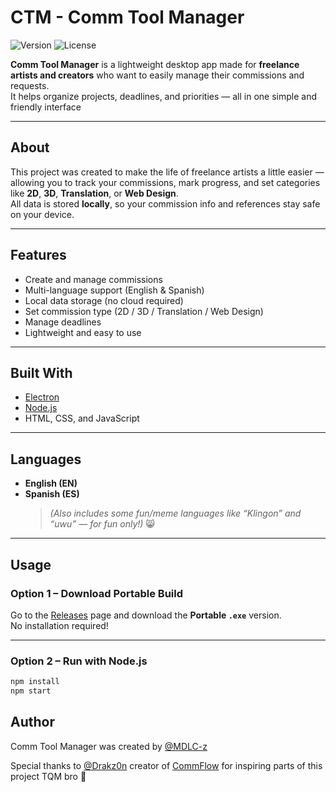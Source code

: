 # CTM - Comm Tool Manager

![Version](https://img.shields.io/badge/version-0.0.1-blue)
![License](https://img.shields.io/badge/license-MIT-green)

**Comm Tool Manager** is a lightweight desktop app made for **freelance artists and creators** who want to easily manage their commissions and requests.  
It helps organize projects, deadlines, and priorities — all in one simple and friendly interface

---

## About

This project was created to make the life of freelance artists a little easier — allowing you to track your commissions, mark progress, and set categories like **2D**, **3D**, **Translation**, or **Web Design**.  
All data is stored **locally**, so your commission info and references stay safe on your device.

---

## Features

- Create and manage commissions
- Multi-language support (English & Spanish)
- Local data storage (no cloud required)
- Set commission type (2D / 3D / Translation / Web Design)
- Manage deadlines
- Lightweight and easy to use

---

## Built With

- [Electron](https://www.electronjs.org/)
- [Node.js](https://nodejs.org/)
- HTML, CSS, and JavaScript

---

## Languages

- **English (EN)**
- **Spanish (ES)**
  > _(Also includes some fun/meme languages like “Klingon” and “uwu” — for fun only!)_ 😸

---

## Usage

### Option 1 – Download Portable Build

Go to the [Releases](https://github.com/MDLC-z/Comm-Tool-Manager/releases) page and download the **Portable `.exe`** version.  
No installation required!

---

### Option 2 – Run with Node.js

```bash
npm install
npm start
```

## Author

Comm Tool Manager was created by [@MDLC-z](@MDLC-z)

Special thanks to [@Drakz0n](https://github.com/Drakz0n) creator of [CommFlow](https://github.com/Drakz0n/CommFlow) for inspiring parts of this project
TQM bro 💚
